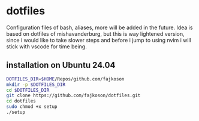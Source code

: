 # dotfiles
Configuration files of bash, aliases, more will be added in the future.
Idea is based  on dotfiles of mishavanderburg, but this is way lightened version,
since i would like to take slower steps and before i jump to using nvim i will stick
with vscode for time being.

## installation on Ubuntu 24.04

```bash
DOTFILES_DIR=$HOME/Repos/github.com/fajkoson
mkdir -p $DOTFILES_DIR
cd $DOTFILES_DIR
git clone https://github.com/fajkoson/dotfiles.git
cd dotfiles
sudo chmod +x setup
./setup
```

